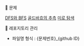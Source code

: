 💭 문제

[DFS와 BFS](https://www.acmicpc.net/problem/1260)
[골드바흐의 추측](https://www.acmicpc.net/problem/6588)
[미로 탐색](https://www.acmicpc.net/problem/2178)

📘 레포지토리 관리
- 파일명 형식 : {문제번호}_{github ID}
